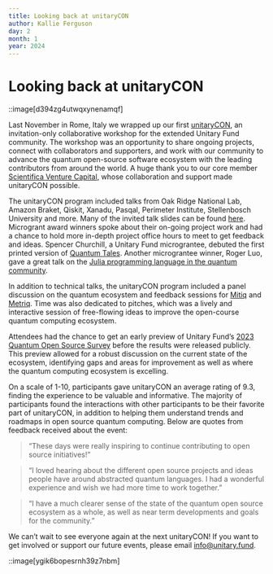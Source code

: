 ```yaml
---
title: Looking back at unitaryCON
author: Kallie Ferguson
day: 2
month: 1
year: 2024
---
```


# Looking back at unitaryCON

::image[d394zg4utwqxynenamqf]

Last November in Rome, Italy we wrapped up our first [unitaryCON](https://unitary.fund/community/unitaryCON/), an invitation-only collaborative workshop for the extended Unitary Fund community. The workshop was an opportunity to share ongoing projects, connect with collaborators and supporters, and work with our community to advance the quantum open-source software ecosystem with the leading contributors from around the world. A huge thank you to our core member [Scientifica Venture Capital](https://scientifica.vc/#/home), whose collaboration and support made unitaryCON possible. 

The unitaryCON program included talks from Oak Ridge National Lab, Amazon Braket, Qiskit, Xanadu, Pasqal, Perimeter Institute, Stellenbosch University and more. Many of the invited talk slides can be found [here](https://unitary.fund/community/unitaryCON/). Microgrant award winners spoke about their on-going project work and had a chance to hold more in-depth project office hours to meet to get feedback and ideas. Spencer Churchill, a Unitary Fund micrograntee, debuted the first printed version of [Quantum Tales](https://quantumtales.org/). Another micrograntee winner, Roger Luo, gave a great talk on the [Julia programming language in the quantum community](https://github.com/Roger-luo/talk/blob/main/2023/nov/unitarycon_2023_nov.pdf).

In addition to technical talks, the unitaryCON program included a panel discussion on the quantum ecosystem and feedback sessions for [Mitiq](https://unitary.fund/research/mitiq/) and [Metriq](https://unitary.fund/research/metriq/). Time was also dedicated to pitches, which was a lively and interactive session of free-flowing ideas to improve the open-course quantum computing ecosystem. 

Attendees had the chance to get an early preview of Unitary Fund’s [2023 Quantum Open Source Survey](https://unitary.fund/posts/2023_survey_results/) before the results were released publicly. This preview allowed for a robust discussion on the current state of the ecosystem, identifying gaps and areas for improvement as well as where the quantum computing ecosystem is excelling. 

On a scale of 1-10, participants gave unitaryCON an average rating of 9.3, finding the experience to be valuable and informative. The majority of participants found the interactions with other participants to be their favorite part of unitaryCON, in addition to helping them understand trends and roadmaps in open source quantum computing. Below are quotes from feedback received about the event:

> “These days were really inspiring to continue contributing to open source initiatives!”

> “I loved hearing about the different open source projects and ideas people have around abstracted quantum languages. I had a wonderful experience and wish we had more time to work together.”

> “I have a much clearer sense of the state of the quantum open source ecosystem as a whole, as well as near term developments and goals for the community.”

We can’t wait to see everyone again at the next unitaryCON! If you want to get involved or support our future events, please email info@unitary.fund. 

::image[ygik6bopesrnh39z7nbm]
